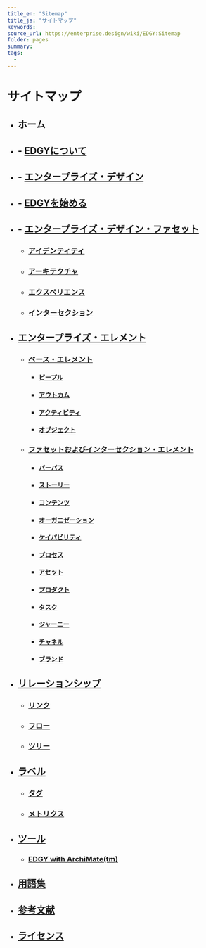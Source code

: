 ```yaml
---
title_en: "Sitemap"
title_ja: "サイトマップ"
keywords: 
source_url: https://enterprise.design/wiki/EDGY:Sitemap
folder: pages
summary:
tags: 
  - 
---
```

# サイトマップ
- ## ホーム
- ## - [EDGYについて](about_EDGY_ja.md)
- ## - [エンタープライズ・デザイン](enterprise_design_ja.md)
- ## - [EDGYを始める](getting_started_ja.md)
- ## - [エンタープライズ・デザイン・ファセット](enterprise_design_facets_ja/enterprise_design_facets_ja.md)
    - ### [アイデンティティ](enterprise_design_facets_ja/identity_ja.md)
    - ### [アーキテクチャ](enterprise_design_facets_ja/architecture_ja.md)
    - ### [エクスペリエンス](enterprise_design_facets_ja/experience_ja.md)
    - ### [インターセクション](enterprise_design_facets_ja/intersection_ja.md)
- ## [エンタープライズ・エレメント](enterprise_elements_ja/eneterprise_elements_ja.md)
    - ### [ベース・エレメント](enterprise_elements_ja/base_elements_ja/base_elements_ja.md)
        - #### [ピープル](enterprise_elements_ja/base_elements_ja/people_ja.md)
        - #### [アウトカム](enterprise_elements_ja/base_elements_ja/outcome_ja.md)
        - #### [アクティビティ](enterprise_elements_ja/base_elements_ja/activity_ja.md)
        - #### [オブジェクト](enterprise_elements_ja/base_elements_ja/object_ja.md)
    - ### [ファセットおよびインターセクション・エレメント](enterprise_elements_ja/facets_and_intersection_elements_ja/facets_and_intersection_elements_ja.md)
        - #### [パーパス](enterprise_elements_ja/facets_and_intersection_elements_ja/_identity/purpose_ja.md)
        - #### [ストーリー](enterprise_elements_ja/facets_and_intersection_elements_ja/_identity/story_ja.md)
        - #### [コンテンツ](enterprise_elements_ja/facets_and_intersection_elements_ja/_identity/content_ja.md)
        - #### [オーガニゼーション](enterprise_elements_ja/facets_and_intersection_elements_ja/_intersection/organization_ja.md)
        - #### [ケイパビリティ](enterprise_elements_ja/facets_and_intersection_elements_ja/_architecture/capability_ja.md)
        - #### [プロセス](enterprise_elements_ja/facets_and_intersection_elements_ja/_architecture/process_ja.md)
        - #### [アセット](enterprise_elements_ja/facets_and_intersection_elements_ja/_architecture/asset_ja.md)
        - #### [プロダクト](enterprise_elements_ja/facets_and_intersection_elements_ja/_intersection/product_ja.md)
        - #### [タスク](enterprise_elements_ja/facets_and_intersection_elements_ja/_experience/task_ja.md)
        - #### [ジャーニー](enterprise_elements_ja/facets_and_intersection_elements_ja/_experience/journey_ja.md)
        - #### [チャネル](enterprise_elements_ja/facets_and_intersection_elements_ja/_experience/channel_ja.md)
        - #### [ブランド](enterprise_elements_ja/facets_and_intersection_elements_ja/_intersection/brand_ja.md)
- ## [リレーションシップ](relationships_ja/relationships_ja.md)
    - ### [リンク](relationships_ja/link_ja.md)
    - ### [フロー](relationships_ja/flow_ja.md)
    - ### [ツリー](relationships_ja/tree_ja.md)
- ## [ラベル](labels_ja/labels_ja.md)
    - ### [タグ](labels_ja/tagging_ja.md)
    - ### [メトリクス](labels_ja/metrics_ja.md)
- ## [ツール](tools_ja/tools_ja.md)
    - ### [EDGY with ArchiMate(tm)](tools_ja/edgy_with_archimate_ja.md)
- ## [用語集](glossary_ja.md)
- ## [参考文献](references_ja.md)
- ## [ライセンス](license_ja.md)
